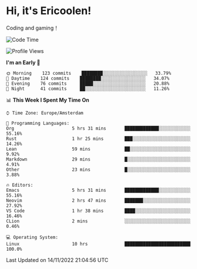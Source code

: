 # Hi, it's Ericoolen!
Coding and gaming！

<!--START_SECTION:waka-->
![Code Time](http://img.shields.io/badge/Code%20Time-522%20hrs%2025%20mins-blue)

![Profile Views](http://img.shields.io/badge/Profile%20Views-0-blue)

**I'm an Early 🐤** 

```text
🌞 Morning    123 commits    ████████░░░░░░░░░░░░░░░░░   33.79% 
🌆 Daytime    124 commits    ████████░░░░░░░░░░░░░░░░░   34.07% 
🌃 Evening    76 commits     █████░░░░░░░░░░░░░░░░░░░░   20.88% 
🌙 Night      41 commits     ██░░░░░░░░░░░░░░░░░░░░░░░   11.26%

```


📊 **This Week I Spent My Time On** 

```text
⌚︎ Time Zone: Europe/Amsterdam

💬 Programming Languages: 
Org                      5 hrs 31 mins       █████████████░░░░░░░░░░░░   55.16% 
Rust                     1 hr 25 mins        ███░░░░░░░░░░░░░░░░░░░░░░   14.26% 
Lean                     59 mins             ██░░░░░░░░░░░░░░░░░░░░░░░   9.92% 
Markdown                 29 mins             █░░░░░░░░░░░░░░░░░░░░░░░░   4.91% 
Other                    23 mins             █░░░░░░░░░░░░░░░░░░░░░░░░   3.88%

🔥 Editors: 
Emacs                    5 hrs 31 mins       █████████████░░░░░░░░░░░░   55.16% 
Neovim                   2 hrs 47 mins       ███████░░░░░░░░░░░░░░░░░░   27.92% 
VS Code                  1 hr 38 mins        ████░░░░░░░░░░░░░░░░░░░░░   16.46% 
CLion                    2 mins              ░░░░░░░░░░░░░░░░░░░░░░░░░   0.46%

💻 Operating System: 
Linux                    10 hrs              █████████████████████████   100.0%

```


 Last Updated on 14/11/2022 21:04:56 UTC
<!--END_SECTION:waka-->

